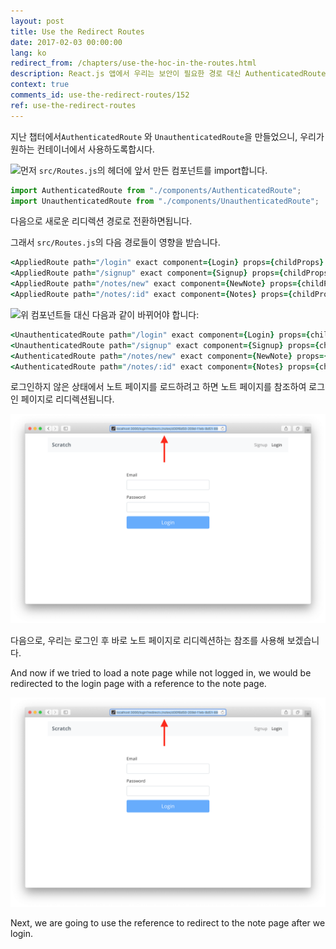 ```yaml
---
layout: post
title: Use the Redirect Routes
date: 2017-02-03 00:00:00
lang: ko 
redirect_from: /chapters/use-the-hoc-in-the-routes.html
description: React.js 앱에서 우리는 보안이 필요한 경로 대신 AuthenticatedRoute 및 UnauthenticatedRoute를 사용할 수 있습니다. React Router v4의 스위치 컴포넌트에서 이 작업을 수행 할 것입니다.
context: true
comments_id: use-the-redirect-routes/152
ref: use-the-redirect-routes
---
```


지난 챕터에서`AuthenticatedRoute` 와 `UnauthenticatedRoute`을 만들었으니, 우리가 원하는 컨테이너에서 사용하도록합시다.

<img class="code-marker" src="/assets/s.png" />먼저 `src/Routes.js`의 헤더에 앞서 만든 컴포넌트를 import합니다.

``` javascript
import AuthenticatedRoute from "./components/AuthenticatedRoute";
import UnauthenticatedRoute from "./components/UnauthenticatedRoute";
```

다음으로 새로운 리디렉션 경로로 전환하면됩니다.

그래서 `src/Routes.js`의 다음 경로들이 영향을 받습니다.

``` coffee
<AppliedRoute path="/login" exact component={Login} props={childProps} />
<AppliedRoute path="/signup" exact component={Signup} props={childProps} />
<AppliedRoute path="/notes/new" exact component={NewNote} props={childProps} />
<AppliedRoute path="/notes/:id" exact component={Notes} props={childProps} />
```

<img class="code-marker" src="/assets/s.png" />위 컴포넌트들 대신 다음과 같이 바뀌어야 합니다:

``` coffee
<UnauthenticatedRoute path="/login" exact component={Login} props={childProps} />
<UnauthenticatedRoute path="/signup" exact component={Signup} props={childProps} />
<AuthenticatedRoute path="/notes/new" exact component={NewNote} props={childProps} />
<AuthenticatedRoute path="/notes/:id" exact component={Notes} props={childProps} />
```

로그인하지 않은 상태에서 노트 페이지를 로드하려고 하면 노트 페이지를 참조하여 로그인 페이지로 리디렉션됩니다.

![로그인 스크린 샷으로 리디렉션 된 노트 페이지](/assets/note-page-redirected-to-login.png)

다음으로, 우리는 로그인 후 바로 노트 페이지로 리디렉션하는 참조를 사용해 보겠습니다.

And now if we tried to load a note page while not logged in, we would be redirected to the login page with a reference to the note page.

![Note page redirected to login screenshot](/assets/note-page-redirected-to-login.png)

Next, we are going to use the reference to redirect to the note page after we login.
